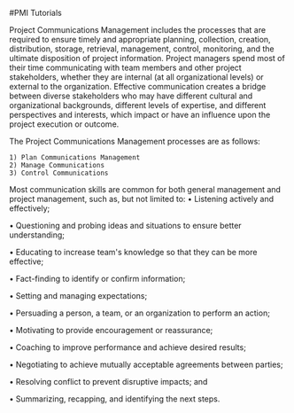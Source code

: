 #PMI Tutorials

Project Communications Management includes the processes that are required to ensure timely and appropriate planning, collection, creation, distribution, storage, retrieval, management, control, monitoring, and the ultimate disposition of project information. Project managers spend most of their time communicating with team members and other project stakeholders, whether they are internal (at all organizational levels) or external to the organization. Effective communication creates a bridge between diverse stakeholders who may have different cultural and organizational backgrounds, different levels of expertise, and different perspectives and interests, which impact or have an influence upon the project execution or outcome.

The Project Communications Management processes are as follows:

	1) Plan Communications Management
	2) Manage Communications
	3) Control Communications

Most communication skills are common for both general management and project management, such as, but not limited to:
• Listening actively and effectively;

• Questioning and probing ideas and situations to ensure better understanding;

• Educating to increase team's knowledge so that they can be more effective;

• Fact-finding to identify or confirm information;

• Setting and managing expectations;

• Persuading a person, a team, or an organization to perform an action;

• Motivating to provide encouragement or reassurance;

• Coaching to improve performance and achieve desired results;

• Negotiating to achieve mutually acceptable agreements between parties;

• Resolving conflict to prevent disruptive impacts; and

• Summarizing, recapping, and identifying the next steps.
